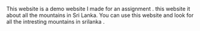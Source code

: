 This website is a demo website I made for an assignment . this website it about all the mountains in Sri Lanka. You can use this website and look for all the intresting mountains in srilanka .
